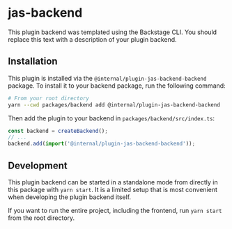 # jas-backend

This plugin backend was templated using the Backstage CLI. You should replace this text with a description of your plugin backend.

## Installation

This plugin is installed via the `@internal/plugin-jas-backend-backend` package. To install it to your backend package, run the following command:

```bash
# From your root directory
yarn --cwd packages/backend add @internal/plugin-jas-backend-backend
```

Then add the plugin to your backend in `packages/backend/src/index.ts`:

```ts
const backend = createBackend();
// ...
backend.add(import('@internal/plugin-jas-backend-backend'));
```

## Development

This plugin backend can be started in a standalone mode from directly in this
package with `yarn start`. It is a limited setup that is most convenient when
developing the plugin backend itself.

If you want to run the entire project, including the frontend, run `yarn start` from the root directory.
